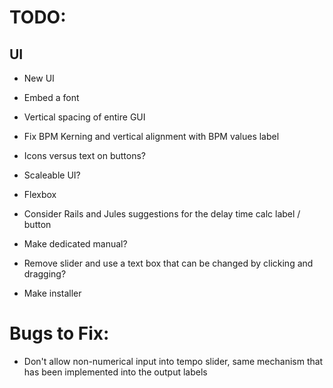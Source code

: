 # TODO:
## UI
* New UI
* Embed a font
* Vertical spacing of entire GUI
* Fix BPM Kerning and vertical alignment with BPM values label
* Icons versus text on buttons?
* Scaleable UI?
* Flexbox

* Consider Rails and Jules suggestions for the delay time calc label / button
* Make dedicated manual?
* Remove slider and use a text box that can be changed by clicking and dragging?
* Make installer

# Bugs to Fix:
* Don't allow non-numerical input into tempo slider, same mechanism that has been implemented into the output
  labels
